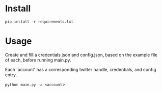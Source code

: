# Install

`pip install -r requirements.txt`


# Usage

Create and fill a credentials.json and config.json, based on the example file of each, before running main.py.

Each 'account' has a corresponding twitter handle, credentials, and config entry. 

`python main.py -a <account`>